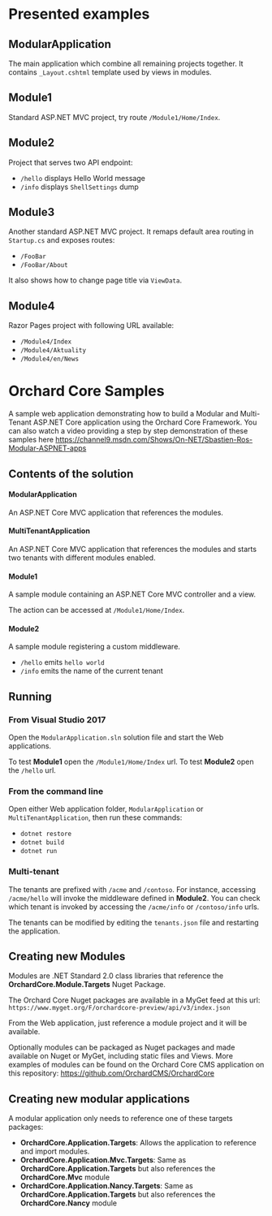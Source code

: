 # Presented examples

## ModularApplication

The main application which combine all remaining projects together. It contains `_Layout.cshtml` template used by views in modules.

## Module1

Standard ASP.NET MVC project, try route `/Module1/Home/Index`.

## Module2

Project that serves two API endpoint:

* `/hello` displays Hello World message
* `/info` displays `ShellSettings` dump

## Module3

Another standard ASP.NET MVC project. It remaps default area routing in `Startup.cs` and exposes routes:

* `/FooBar`
* `/FooBar/About`

It also shows how to change page title via `ViewData`.

## Module4

Razor Pages project with following URL available:

* `/Module4/Index`
* `/Module4/Aktuality`
* `/Module4/en/News`

# Orchard Core Samples

A sample web application demonstrating how to build a Modular and Multi-Tenant ASP.NET Core application using the Orchard Core Framework. You can also watch a video providing a step by step demonstration of these samples here https://channel9.msdn.com/Shows/On-NET/Sbastien-Ros-Modular-ASPNET-apps

## Contents of the solution

#### ModularApplication

An ASP.NET Core MVC application that references the modules.

#### MultiTenantApplication

An ASP.NET Core MVC application that references the modules and starts two tenants with different modules enabled.

#### Module1

A sample module containing an ASP.NET Core MVC controller and a view.

The action can be accessed at `/Module1/Home/Index`.

#### Module2

A sample module registering a custom middleware.

- `/hello` emits `hello world`
- `/info` emits the name of the current tenant

## Running

### From Visual Studio 2017

Open the `ModularApplication.sln` solution file and start the Web applications.

To test **Module1** open the `/Module1/Home/Index` url.
To test **Module2** open the `/hello` url.

### From the command line

Open either Web application folder, `ModularApplication` or `MultiTenantApplication`, then run these commands:

- `dotnet restore`
- `dotnet build`
- `dotnet run`

### Multi-tenant

The tenants are prefixed with `/acme` and `/contoso`. For instance, accessing `/acme/hello` will invoke the middleware defined in **Module2**. You can check which tenant is invoked by accessing the `/acme/info` or `/contoso/info` urls.

The tenants can be modified by editing the `tenants.json` file and restarting the application.

## Creating new Modules

Modules are .NET Standard 2.0 class libraries that reference the **OrchardCore.Module.Targets** Nuget Package.

The Orchard Core Nuget packages are available in a MyGet feed at this url: `https://www.myget.org/F/orchardcore-preview/api/v3/index.json`

From the Web application, just reference a module project and it will be available.

Optionally modules can be packaged as Nuget packages and made available on Nuget or MyGet, including static files and Views.
More examples of modules can be found on the Orchard Core CMS application on this repository: https://github.com/OrchardCMS/OrchardCore

## Creating new modular applications

A modular application only needs to reference one of these targets packages:

- **OrchardCore.Application.Targets**: Allows the application to reference and import modules.
- **OrchardCore.Application.Mvc.Targets**: Same as **OrchardCore.Application.Targets** but also references the **OrchardCore.Mvc** module
- **OrchardCore.Application.Nancy.Targets**: Same as **OrchardCore.Application.Targets** but also references the **OrchardCore.Nancy** module
